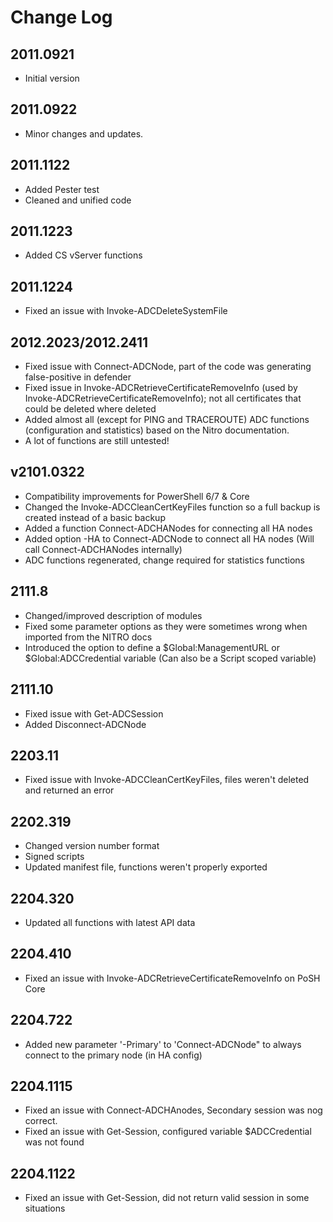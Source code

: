 # Change Log

## 2011.0921

* Initial version  

## 2011.0922

* Minor changes and updates.

## 2011.1122

* Added Pester test
* Cleaned and unified code

## 2011.1223

* Added CS vServer functions

## 2011.1224

* Fixed an issue with Invoke-ADCDeleteSystemFile

## 2012.2023/2012.2411

* Fixed issue with Connect-ADCNode, part of the code was generating false-positive in defender
* Fixed issue in Invoke-ADCRetrieveCertificateRemoveInfo (used by Invoke-ADCRetrieveCertificateRemoveInfo); not all certificates that could be deleted where deleted
* Added almost all (except for PING and TRACEROUTE) ADC functions (configuration and statistics) based on the Nitro documentation.
* A lot of functions are still untested!

## v2101.0322

* Compatibility improvements for PowerShell 6/7 & Core
* Changed the Invoke-ADCCleanCertKeyFiles function so a full backup is created instead of a basic backup
* Added a function Connect-ADCHANodes for connecting all HA nodes
* Added option -HA to Connect-ADCNode to connect all HA nodes (Will call Connect-ADCHANodes internally)
* ADC functions regenerated, change required for statistics functions

## 2111.8
* Changed/improved description of modules
* Fixed some parameter options as they were sometimes wrong when imported from the NITRO docs
* Introduced the option to define a $Global:ManagementURL or $Global:ADCCredential variable (Can also be a Script scoped variable)

## 2111.10
* Fixed issue with Get-ADCSession
* Added Disconnect-ADCNode

## 2203.11
* Fixed issue with Invoke-ADCCleanCertKeyFiles, files weren't deleted and returned an error

## 2202.319
* Changed version number format
* Signed scripts
* Updated manifest file, functions weren't properly exported

## 2204.320
* Updated all functions with latest API data

## 2204.410
* Fixed an issue with Invoke-ADCRetrieveCertificateRemoveInfo on PoSH Core

## 2204.722
* Added new parameter '-Primary' to 'Connect-ADCNode" to always connect to the primary node (in HA config)

## 2204.1115
* Fixed an issue with Connect-ADCHAnodes, Secondary session was nog correct.
* Fixed an issue with Get-Session, configured variable $ADCCredential was not found

## 2204.1122
* Fixed an issue with Get-Session, did not return valid session in some situations  